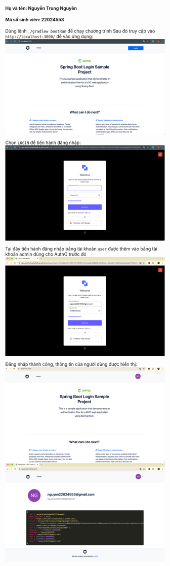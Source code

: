 #### Họ và tên: Nguyễn Trung Nguyên
#### Mã số sinh viên: 22024553

Dùng lệnh `./gradlew bootRun` để chạy chương trình
Sau đó truy cập vào  `http://localhost:3000/` để vào ứng dụng:
![img.png](img.png)

Chọn `LOGIN` để tiến hành đăng nhập:
![img_1.png](img_1.png)

Tại đây tiến hành đăng nhập bằng tài khoản `user` được thêm vào bằng tài khoản admin dùng cho AuthO trước đó
![img_3.png](img_3.png)

Đăng nhập thành công, thông tin của người dùng được hiển thị:
![img_4.png](img_4.png)
![img_5.png](img_5.png)

